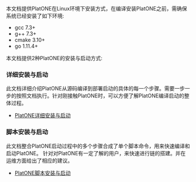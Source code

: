 本文档提供PlatONE在Linux环境下安装方式，在编译安装PlatONE之前，需确保系统已经安装了如下环境:

* gcc 7.3+
* g++ 7.3+
* cmake 3.10+
* go 1.11.4+

本文档提供2种PlatONE的安装与启动方式:

### 详细安装与启动  
此文档详细介绍PlatONE从源码编译到部署启动的具体的每一个步骤。需要一步一步的按照文档执行。针对刚接触PlatONE时，可以方便了解PlatONE编译启动的整体过程。
  * [PlatONE详细安装与启动](zh-cn/use/Installation/[Chinese-Simplified]-详细安装与启动.md)

    
### 脚本安装与启动
此文档整合PlatONE启动过程中的多个步骤合成了单个脚本命令，用来快速编译和启动PlatONE。 针对对PlatONE有一定了解的用户，来快速进行链的搭建。并在运维方面给出了相应的建议。
  * [PlatONE脚本安装与启动](zh-cn/use/Installation/[Chinese-Simplified]-脚本部署.md)

